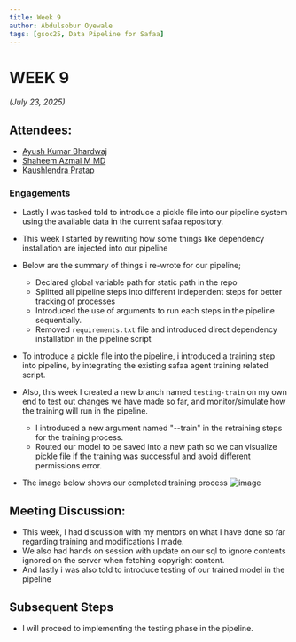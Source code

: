 ```yaml
---
title: Week 9
author: Abdulsobur Oyewale
tags: [gsoc25, Data Pipeline for Safaa]
---
```


<!--
SPDX-License-Identifier: CC-BY-SA-4.0

SPDX-FileCopyrightText: 2025 Abdulsobur Oyewale <oyewaleabdulsobur@gmail.com>
-->

# WEEK 9
*(July 23, 2025)*

## Attendees:
- [Ayush Kumar Bhardwaj](https://github.com/hastagAB)
- [Shaheem Azmal M MD](https://github.com/shaheemazmalmmd)
- [Kaushlendra Pratap](https://github.com/Kaushl2208)

### Engagements
* Lastly I was tasked told to introduce a pickle file into our pipeline system using the available data in the current safaa repository. 
* This week I started by rewriting how some things like dependency installation are injected into our pipeline
* Below are the summary of things i re-wrote for our pipeline;
  - Declared global variable path for static path in the repo
  - Splitted all pipeline steps into different independent steps for better tracking of processes
  - Introduced the use of arguments to run each steps in the pipeline sequentially.
  - Removed `requirements.txt` file and introduced direct dependency installation in the pipeline script

* To introduce a pickle file into the pipeline, i introduced a training step into pipeline, by integrating the existing safaa agent training related script.
* Also, this week I created a new branch named `testing-train` on my own end to test out changes we have made so far, and monitor/simulate how the training will run in the pipeline.
  - I introduced a new argument named "--train" in the retraining steps for the training process.
  - Routed our model to be saved into a new path so we can visualize pickle file if the training was successful and avoid different permissions error.

* The image below shows our completed training process
![image](/img/data-pipeline/train.png)

## Meeting Discussion:
* This week, I had discussion with my mentors on what I have done so far regarding training and modifications I made.
* We also had hands on session with update on our sql to ignore contents ignored on the server when fetching copyright content.
* And lastly i was also told to introduce testing of our trained model in the pipeline

## Subsequent Steps
* I will proceed to implementing the testing phase in the pipeline.
